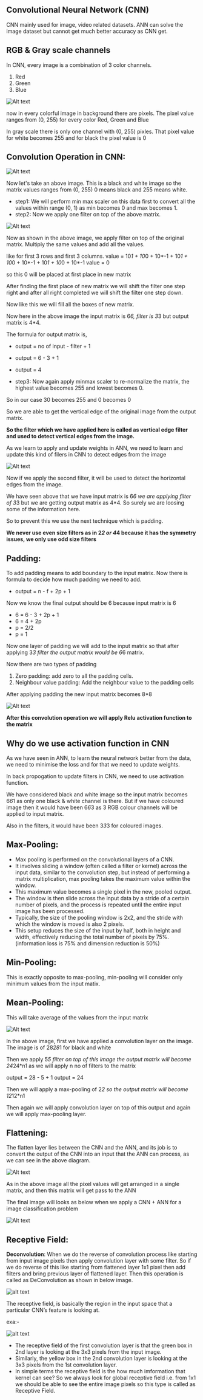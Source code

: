 ## Convolutional Neural Network (CNN)

CNN mainly used for image, video related datasets.
ANN can solve the image dataset but cannot get much better accuracy as CNN get.


## RGB & Gray scale channels

In CNN, every image is a combination of 3 color channels.
1) Red
2) Green
3) Blue

![Alt text](image.png)

now in every colorful image in background there are pixels. The pixel value ranges from (0, 255) for every color Red, Green and Blue

In gray scale there is only one channel with (0, 255) pixles.
That pixel value for white becomes 255 and for black the pixel value is 0



## Convolution Operation in CNN:

![Alt text](image-1.png)

Now let's take an above image.
This is a black and white image so the matrix values ranges from (0, 255)
0 means black and 255 means white.

- step1: We will perform min max scaler on this data first to convert all the values within range (0, 1) as min becomes 0 and max becomes 1.
- step2: Now we apply one filter on top of the above matrix.

![Alt text](image-2.png)

Now as shown in the above image, we apply filter on top of the original matrix. Multiply the same values and add all the values.

like for first 3 rows and first 3 columns.
value = 10*1 + 10*0 + 10*-1 + 10*1 + 10*0 + 10*-1 + 10*1 + 10*0 + 10*-1
value = 0

so this 0 will be placed at first place in new matrix

After finding the first place of new matrix we will shift the filter one step right and after all right completed we will shift the filter one step down.

Now like this we will fill all the boxes of new matrix.

Now here in the above image the input matrix is 6*6, filter is 3*3 but output matrix is 4*4.

The formula for output matrix is,

- output = no of input - filter + 1
- output = 6 - 3 + 1
- output = 4

- step3: Now again apply minmax scaler to re-normalize the matrix, the highest value becomes 255 and lowest becomes 0.

So in our case 30 becomes 255 and 0 becomes 0

So we are able to get the vertical edge of the original image from the output matrix.

**So the filter which we have applied here is called as vertical edge filter and used to detect vertical edges from the image.**

As we learn to apply and update weights in ANN, we need to learn and update this kind of filers in CNN to detect edges from the image

![Alt text](image-3.png)

Now if we apply the second filter, it will be used to detect the horizontal edges from the image.

We have seen above that we have input matrix is 6*6 we are applying filter of 3*3 but we are getting output matrix as 4*4. So surely we are loosing some of the information here.

So to prevent this we use the next technique which is padding.

**We never use even size filters as in 2*2 or 4*4 because it has the symmetry issues, we only use odd size filters**


## Padding:

To add padding means to add boundary to the input matrix. Now there is formula to decide how much padding we need to add.

- output = n - f + 2p + 1

Now we know the final output should be 6 because input matrix is 6

- 6 = 6 - 3 + 2p + 1
- 6 = 4 + 2p
- p = 2/2
- p = 1

Now one layer of padding we will add to the input matrix so that after applying 3*3 filter the output matrix would be 6*6 matrix.

Now there are two types of padding
1) Zero padding: add zero to all the padding cells.
2) Neighbour value padding: Add the neighbour value to the padding cells

After applying padding the new input matrix becomes 8*8

![Alt text](image-4.png)

**After this convolution operation we will apply Relu activation function to the matrix**

## Why do we use activation function in CNN

As we have seen in ANN, to learn the neural network better from the data, we need to minimise the loss and for that we need to update weights.

In back propogation to update filters in CNN, we need to use activation function.

We have considered black and white image so the input matrix becomes 6*6*1 as only one black & white channel is there.
But if we have coloured image then it would have been 6*6*3 as 3 RGB colour channels will be applied to input matrix.

Also in the filters, it would have been 3*3*3 for coloured images.


## Max-Pooling:

- Max pooling is performed on the convolutional layers of a CNN. 
- It involves sliding a window (often called a filter or kernel) across the input data, similar to the convolution step, but instead of performing a matrix multiplication, max pooling takes the maximum value within the window. 
- This maximum value becomes a single pixel in the new, pooled output. 
- The window is then slide across the input data by a stride of a certain number of pixels, and the process is repeated until the entire input image has been processed.
- Typically, the size of the pooling window is 2x2, and the stride with which the window is moved is also 2 pixels. 
- This setup reduces the size of the input by half, both in height and width, effectively reducing the total number of pixels by 75%. (information loss is 75% and dimension reduction is 50%)

## Min-Pooling:

This is exactly opposite to max-pooling, min-pooling will consider only minimum values from the input matix.

## Mean-Pooling:

This will take average of the values from the input matrix


![Alt text](image-5.png)

In the above image, first we have applied a convolution layer on the image.
The image is of 28*28*1 for black and white

Then we apply 5*5 filter on top of this image the output matrix will become 24*24*n1 as we will apply n no of filters to the matrix

output = 28 - 5 + 1
output = 24

Then we will apply a max-pooling of 2*2 so the output matrix will become 12*12*n1

Then again we will apply convolution layer on top of this output and again we will apply max-pooling layer.


## Flattening:

The flatten layer lies between the CNN and the ANN, and its job is to convert the output of the CNN into an input that the ANN can process, as we can see in the above diagram.

![Alt text](image-6.png)

As in the above image all the pixel values will get arranged in a single matrix, and then this matrix will get pass to the ANN

The final image will looks as below when we apply a CNN + ANN for a image classification problem

![Alt text](image-7.png)


## Receptive Field:

**Deconvolution**:
When we do the reverse of convolution process like starting from input image pixels then apply convolution layer with some filter. So if we do reverse of this like starting from flattened layer 1x1 pixel then add filters and bring previous layer of flattened layer. Then this operation is called as DeConvolution as shown in below image.

![alt text](image-18.png)

The receptive field, is basically the region in the input space that a particular CNN’s feature is looking at.

exa:- 

![alt text](image-19.png)

- The receptive field of the first convolution layer is that the green box in 2nd layer is looking at the 3x3 pixels from the input image.
- Similarly, the yellow box in the 2nd convolution layer is looking at the 3x3 pixels from the 1st convolution layer.
- In simple terms the receptive field is the how much imformation that kernel can see? So we always look for global receptive field i.e. from 1x1 we should be able to see the entire image pixels so this type is called as Receptive Field.